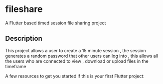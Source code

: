 # fileshare

A Flutter based timed session file sharing project

## Description

This project allows a user to create a 15 minute session , the session generates a random password that other users can log into ,
this allows all the users who are connected to view , download or upload files in the timeframe

A few resources to get you started if this is your first Flutter project:

